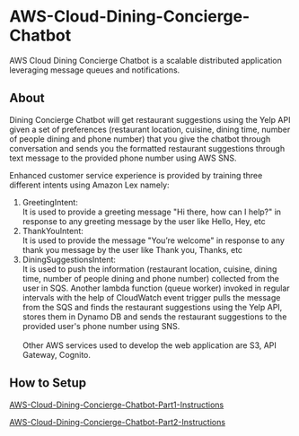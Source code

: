 # AWS-Cloud-Dining-Concierge-Chatbot
AWS Cloud Dining Concierge Chatbot is a scalable distributed application leveraging message queues and notifications.
## About
Dining Concierge Chatbot will get restaurant suggestions using the Yelp API given a set of preferences (restaurant location, cuisine, dining time, number of people dining and phone number) that you give the chatbot through conversation and sends you the formatted restaurant suggestions through text message to the provided phone number using AWS SNS.

Enhanced customer service experience is provided by training three different intents using Amazon Lex namely:<br>
1. GreetingIntent:<br> 
It is used to provide a greeting message "Hi there, how can I help?" in response to any greeting message by the user like Hello, Hey, etc<br>  
2. ThankYouIntent:<br>
It is used to provide the message "You’re welcome" in response to any thank you message by the user like Thank you, Thanks, etc<br>
3. DiningSuggestionsIntent:<br>
It is used to push the information (restaurant location, cuisine, dining time, number of people dining and phone number) collected from the user in SQS. Another lambda function (queue worker) invoked in regular intervals with the help of CloudWatch event trigger pulls the message from the SQS and finds the restaurant suggestions using the Yelp API, stores them in Dynamo DB and sends the restaurant suggestions to the provided user's phone number using SNS.<br>   
Other AWS services used to develop the web application are S3, API Gateway, Cognito.<br>  

## How to Setup
[AWS-Cloud-Dining-Concierge-Chatbot-Part1-Instructions](AWS-Cloud-Dining-Concierge-Chatbot-Part1-Instructions.pdf)

[AWS-Cloud-Dining-Concierge-Chatbot-Part2-Instructions](AWS-Cloud-Dining-Concierge-Chatbot-Part2-Instructions.pdf)


